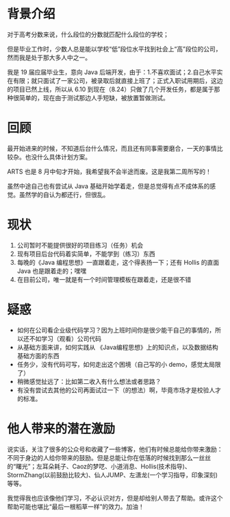 # 背景介绍

对于高考分数来说，什么段位的分数就匹配什么段位的学校；

但是毕业工作时，少数人总是能以学校“低”段位水平找到社会上“高”段位的公司，然而我是处于那大多人中之一。

我是 19 届应届毕业生，意向 Java 后端开发，由于：1.不喜欢面试；2.自己水平实在有限；就只面试了一家公司，被录取后就直接上班了；正式入职试用期后，这边的项目已然上线，所以从 6.10 到现在（8.24）只做了几个开发任务，都是属于那种很简单的，现在由于测试那边人手短缺，被放置暂做测试。

# 回顾

最开始进来的时候，不知道后台什么情况，而且还有同事需要磨合，一天的事情比较杂。也没什么具体计划方案。

ARTS 也是 8 月中旬才开始，我希望我不会半途而废。这是我第二周所写的！

虽然中途自己也有尝试从 Java 基础开始学着走，但是总觉得有点不成体系的感觉。虽然学的自认为都还行，但很乱。

# 现状

1. 公司暂时不能提供很好的项目练习（任务）机会
2. 现有项目后台代码着实简单，不能学到（练习）东西
3. 每晚的《Java 编程思想》一直跟着走，这个得表扬一下；还有 Hollis 的直面 Java 也是跟着走的；嘿嘿
4. 在目前公司，唯一就是有一个时间管理模板在跟着走，还是很不错

# 疑惑

- 如何在公司看企业级代码学习？因为上班时间你是很少能干自己的事情的，所以还不如学习（观看）公司代码
- 从基础方面来讲，如何实践从 《Java编程思想》上的知识点，以及数据结构基础方面的东西
- 任务少，没有代码可写，如何走出这个困境（自己写的小 demo，感觉太局限了）
- 稍微感觉扯远了：比如第二收入有什么想法或者思路？
- 有没有尝试去其他的公司再面试过一下（的想法）啊，毕竟市场才是校验人才的标准。

# 他人带来的潜在激励

说实话，关注了很多的公众号和收藏了一些博客，他们有时候总能给你带来激励：不同于身边的人给你带来的鼓励。但是总能让你在低落的时候找到那么一丝丝的“曙光”；左耳朵耗子、Caoz的梦呓、小道消息、Hollis(技术指导)、StormZhang(以前鼓励比较大)、仙人JUMP、左潇龙(一个学习指导，印象深刻)等等。

我觉得我也应该像他们学习，不必认识对方，但是却给别人带去了帮助。或许这个帮助可能也堪比“最后一根稻草一样”的效力。加油！